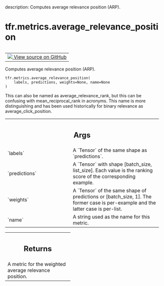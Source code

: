 description: Computes average relevance position (ARP).

<div itemscope itemtype="http://developers.google.com/ReferenceObject">
<meta itemprop="name" content="tfr.metrics.average_relevance_position" />
<meta itemprop="path" content="Stable" />
</div>

# tfr.metrics.average_relevance_position

<!-- Insert buttons and diff -->

<table class="tfo-notebook-buttons tfo-api nocontent" align="left">
<td>
  <a target="_blank" href="https://github.com/tensorflow/ranking/tree/master/tensorflow_ranking/python/metrics.py#L291-L315">
    <img src="https://www.tensorflow.org/images/GitHub-Mark-32px.png" />
    View source on GitHub
  </a>
</td>
</table>

Computes average relevance position (ARP).

<pre class="devsite-click-to-copy prettyprint lang-py tfo-signature-link">
<code>tfr.metrics.average_relevance_position(
    labels, predictions, weights=None, name=None
)
</code></pre>

<!-- Placeholder for "Used in" -->

This can also be named as average_relevance_rank, but this can be confusing with
mean_reciprocal_rank in acronyms. This name is more distinguishing and has been
used historically for binary relevance as average_click_position.

<!-- Tabular view -->
 <table class="responsive fixed orange">
<colgroup><col width="214px"><col></colgroup>
<tr><th colspan="2"><h2 class="add-link">Args</h2></th></tr>

<tr>
<td>
`labels`
</td>
<td>
A `Tensor` of the same shape as `predictions`.
</td>
</tr><tr>
<td>
`predictions`
</td>
<td>
A `Tensor` with shape [batch_size, list_size]. Each value is
the ranking score of the corresponding example.
</td>
</tr><tr>
<td>
`weights`
</td>
<td>
A `Tensor` of the same shape of predictions or [batch_size, 1]. The
former case is per-example and the latter case is per-list.
</td>
</tr><tr>
<td>
`name`
</td>
<td>
A string used as the name for this metric.
</td>
</tr>
</table>

<!-- Tabular view -->
 <table class="responsive fixed orange">
<colgroup><col width="214px"><col></colgroup>
<tr><th colspan="2"><h2 class="add-link">Returns</h2></th></tr>
<tr class="alt">
<td colspan="2">
A metric for the weighted average relevance position.
</td>
</tr>

</table>
